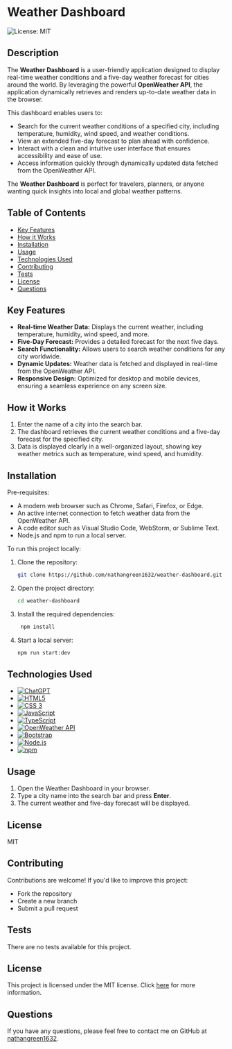 # Weather Dashboard
  ![License: MIT](https://img.shields.io/badge/License-MIT-yellow.svg)

  ## Description
The **Weather Dashboard** is a user-friendly application designed to display real-time weather conditions and a five-day weather forecast for cities around the world. By leveraging the powerful **OpenWeather API**, the application dynamically retrieves and renders up-to-date weather data in the browser.

This dashboard enables users to:

- Search for the current weather conditions of a specified city, including temperature, humidity, wind speed, and weather conditions.
- View an extended five-day forecast to plan ahead with confidence.
- Interact with a clean and intuitive user interface that ensures accessibility and ease of use.
- Access information quickly through dynamically updated data fetched from the OpenWeather API.

The **Weather Dashboard** is perfect for travelers, planners, or anyone wanting quick insights into local and global weather patterns.


  ## Table of Contents
  - [Key Features](#key-features)
  - [How it Works](#how-it-works)
  - [Installation](#installation)
  - [Usage](#usage)
  - [Technologies Used](#technologies-used)
  - [Contributing](#contributing)
  - [Tests](#tests)
  - [License](#license)
  - [Questions](#questions)

 ## Key Features
- **Real-time Weather Data:** Displays the current weather, including temperature, humidity, wind speed, and more.
- **Five-Day Forecast:** Provides a detailed forecast for the next five days.
- **Search Functionality:** Allows users to search weather conditions for any city worldwide.
- **Dynamic Updates:** Weather data is fetched and displayed in real-time from the OpenWeather API.
- **Responsive Design:** Optimized for desktop and mobile devices, ensuring a seamless experience on any screen size.

## How it Works
1. Enter the name of a city into the search bar.
2. The dashboard retrieves the current weather conditions and a five-day forecast for the specified city.
3. Data is displayed clearly in a well-organized layout, showing key weather metrics such as temperature, wind speed, and humidity.


## Installation
Pre-requisites:
- A modern web browser such as Chrome, Safari, Firefox, or Edge.
- An active internet connection to fetch weather data from the OpenWeather API.
- A code editor such as Visual Studio Code, WebStorm, or Sublime Text.
- Node.js and npm to run a local server.


To run this project locally:
1. Clone the repository:
   ```bash
   git clone https://github.com/nathangreen1632/weather-dashboard.git
   ```
2. Open the project directory:
   ```bash
   cd weather-dashboard
   ```
3. Install the required dependencies:
   ```bash
    npm install
    ```
4. Start a local server:
    ```bash
    npm run start:dev
    ```
## Technologies Used
* [![ChatGPT](https://img.shields.io/badge/ChatGPT-74aa9c?style=for-the-badge&logo=openai&logoColor=white)](https://www.openai.com)
* [![HTML5](https://img.shields.io/badge/HTML5-E34F26?style=for-the-badge&logo=html5&logoColor=white)](https://html.com/html5)
* [![CSS 3](https://img.shields.io/badge/CSS3-1572B6?style=for-the-badge&logo=css3&logoColor=white)](https://www.w3schools.com/css/css_intro.asp)
* [![JavaScript](https://img.shields.io/badge/JavaScript-F7DF1E?style=for-the-badge&logo=javascript&logoColor=black)](https://www.javascript.com)
* [![TypeScript](https://img.shields.io/badge/TypeScript-3178C6?style=for-the-badge&logo=typescript&logoColor=white)](https://www.typescriptlang.org)
* [![OpenWeather API](https://img.shields.io/badge/OpenWeather%20API-FFA500?style=for-the-badge&logo=openweathermap&logoColor=white)](https://openweathermap.org/api)
* [![Bootstrap](https://img.shields.io/badge/Bootstrap-7952B3?style=for-the-badge&logo=bootstrap&logoColor=white)](https://getbootstrap.com)
* [![Node.js](https://img.shields.io/badge/Node.js-339933?style=for-the-badge&logo=node.js&logoColor=white)](https://nodejs.org)
* [![npm](https://img.shields.io/badge/npm-CB3837?style=for-the-badge&logo=npm&logoColor=white)](https://www.npmjs.com)

## Usage
1. Open the Weather Dashboard in your browser.
2. Type a city name into the search bar and press **Enter**.
3. The current weather and five-day forecast will be displayed.

## License
  MIT

## Contributing
Contributions are welcome! If you'd like to improve this project:
- Fork the repository
- Create a new branch
- Submit a pull request

## Tests
  There are no tests available for this project.

## License
This project is licensed under the MIT license. Click [here](https://opensource.org/licenses/MIT) for more information.

## Questions
If you have any questions, please feel free to contact me on GitHub at [nathangreen1632](https://github.com/nathangreen1632).
